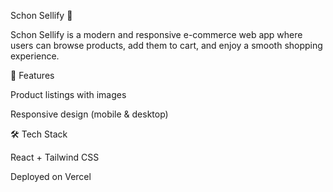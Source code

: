 Schon Sellify 🛒

Schon Sellify is a modern and responsive e-commerce web app where users can browse products, add them to cart, and enjoy a smooth shopping experience.

🚀 Features

Product listings with images

Responsive design (mobile & desktop)

🛠 Tech Stack

React + Tailwind CSS

Deployed on Vercel
